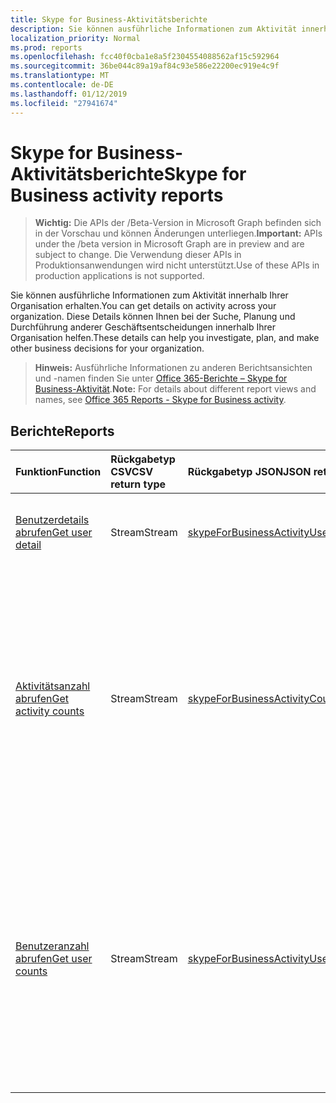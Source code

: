 ```yaml
---
title: Skype for Business-Aktivitätsberichte
description: Sie können ausführliche Informationen zum Aktivität innerhalb Ihrer Organisation erhalten. Diese Details können Ihnen bei der Suche, Planung und Durchführung anderer Geschäftsentscheidungen innerhalb Ihrer Organisation helfen.
localization_priority: Normal
ms.prod: reports
ms.openlocfilehash: fcc40f0cba1e8a5f2304554088562af15c592964
ms.sourcegitcommit: 36be044c89a19af84c93e586e22200ec919e4c9f
ms.translationtype: MT
ms.contentlocale: de-DE
ms.lasthandoff: 01/12/2019
ms.locfileid: "27941674"
---
```

# <a name="skype-for-business-activity-reports"></a><span data-ttu-id="51626-104">Skype for Business-Aktivitätsberichte</span><span class="sxs-lookup"><span data-stu-id="51626-104">Skype for Business activity reports</span></span>

> <span data-ttu-id="51626-105">**Wichtig:** Die APIs der /Beta-Version in Microsoft Graph befinden sich in der Vorschau und können Änderungen unterliegen.</span><span class="sxs-lookup"><span data-stu-id="51626-105">**Important:** APIs under the /beta version in Microsoft Graph are in preview and are subject to change.</span></span> <span data-ttu-id="51626-106">Die Verwendung dieser APIs in Produktionsanwendungen wird nicht unterstützt.</span><span class="sxs-lookup"><span data-stu-id="51626-106">Use of these APIs in production applications is not supported.</span></span>

<span data-ttu-id="51626-107">Sie können ausführliche Informationen zum Aktivität innerhalb Ihrer Organisation erhalten.</span><span class="sxs-lookup"><span data-stu-id="51626-107">You can get details on activity across your organization.</span></span> <span data-ttu-id="51626-108">Diese Details können Ihnen bei der Suche, Planung und Durchführung anderer Geschäftsentscheidungen innerhalb Ihrer Organisation helfen.</span><span class="sxs-lookup"><span data-stu-id="51626-108">These details can help you investigate, plan, and make other business decisions for your organization.</span></span>

> <span data-ttu-id="51626-109">**Hinweis:** Ausführliche Informationen zu anderen Berichtsansichten und -namen finden Sie unter [Office 365-Berichte – Skype for Business-Aktivität](https://support.office.com/client/Skype-for-Business-Online-activity-8cbe2eb2-1194-4fd7-b1ee-9f9287c82424).</span><span class="sxs-lookup"><span data-stu-id="51626-109">**Note:** For details about different report views and names, see [Office 365 Reports - Skype for Business activity](https://support.office.com/client/Skype-for-Business-Online-activity-8cbe2eb2-1194-4fd7-b1ee-9f9287c82424).</span></span>

## <a name="reports"></a><span data-ttu-id="51626-110">Berichte</span><span class="sxs-lookup"><span data-stu-id="51626-110">Reports</span></span>

| <span data-ttu-id="51626-111">Funktion</span><span class="sxs-lookup"><span data-stu-id="51626-111">Function</span></span>                                 | <span data-ttu-id="51626-112">Rückgabetyp CSV</span><span class="sxs-lookup"><span data-stu-id="51626-112">CSV return type</span></span> | <span data-ttu-id="51626-113">Rückgabetyp JSON</span><span class="sxs-lookup"><span data-stu-id="51626-113">JSON return type</span></span>                         | <span data-ttu-id="51626-114">Beschreibung</span><span class="sxs-lookup"><span data-stu-id="51626-114">Description</span></span>                              |
| :--------------------------------------- | :-------------- | :--------------------------------------- | ---------------------------------------- |
| [<span data-ttu-id="51626-115">Benutzerdetails abrufen</span><span class="sxs-lookup"><span data-stu-id="51626-115">Get user detail</span></span>](../api/reportroot-getskypeforbusinessactivityuserdetail.md) | <span data-ttu-id="51626-116">Stream</span><span class="sxs-lookup"><span data-stu-id="51626-116">Stream</span></span>          | [<span data-ttu-id="51626-117">skypeForBusinessActivityUserDetail</span><span class="sxs-lookup"><span data-stu-id="51626-117">skypeForBusinessActivityUserDetail</span></span>](../resources/skypeforbusinessactivityuserdetail.md) | <span data-ttu-id="51626-118">Rufen Sie Details der Skype for Business-Aktivität nach Benutzer ab.</span><span class="sxs-lookup"><span data-stu-id="51626-118">Get details about Skype for Business activity by user.</span></span> |
| [<span data-ttu-id="51626-119">Aktivitätsanzahl abrufen</span><span class="sxs-lookup"><span data-stu-id="51626-119">Get activity counts</span></span>](../api/reportroot-getskypeforbusinessactivitycounts.md) | <span data-ttu-id="51626-120">Stream</span><span class="sxs-lookup"><span data-stu-id="51626-120">Stream</span></span>          | [<span data-ttu-id="51626-121">skypeForBusinessActivityCounts</span><span class="sxs-lookup"><span data-stu-id="51626-121">skypeForBusinessActivityCounts</span></span>](../resources/skypeforbusinessactivitycounts.md) | <span data-ttu-id="51626-122">Rufen Sie die Trends dazu ab, wie viele Benutzer Konferenzsitzungen, die in Ihrem Unternehmen mit Skype for Business abgehalten wurden, organisiert und daran teilgenommen haben.</span><span class="sxs-lookup"><span data-stu-id="51626-122">Get the trends on how many users organized and participated in conference sessions held in your organization through Skype for Business.</span></span> <span data-ttu-id="51626-123">Der Bericht enthält auch die Anzahl von Peer-to-Peer-Sitzungen.</span><span class="sxs-lookup"><span data-stu-id="51626-123">The report also includes the number of peer-to-peer sessions.</span></span> |
| [<span data-ttu-id="51626-124">Benutzeranzahl abrufen</span><span class="sxs-lookup"><span data-stu-id="51626-124">Get user counts</span></span>](../api/reportroot-getskypeforbusinessactivityusercounts.md) | <span data-ttu-id="51626-125">Stream</span><span class="sxs-lookup"><span data-stu-id="51626-125">Stream</span></span>          | [<span data-ttu-id="51626-126">skypeForBusinessActivityUserCounts</span><span class="sxs-lookup"><span data-stu-id="51626-126">skypeForBusinessActivityUserCounts</span></span>](../resources/skypeforbusinessactivityusercounts.md) | <span data-ttu-id="51626-127">Rufen Sie die Trends dazu ab, wie viele eindeutige Benutzer Konferenzsitzungen, die in Ihrem Unternehmen mit Skype for Business abgehalten wurden, organisiert und daran teilgenommen haben.</span><span class="sxs-lookup"><span data-stu-id="51626-127">Get the trends on how many unique users organized and participated in conference sessions held in your organization through Skype for Business.</span></span> <span data-ttu-id="51626-128">Der Bericht enthält auch die Anzahl von Peer-to-Peer-Sitzungen.</span><span class="sxs-lookup"><span data-stu-id="51626-128">The report also includes the number of peer-to-peer sessions.</span></span> |
